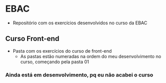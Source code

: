 # EBAC
- Repositório com os exercícios desenvolvidos no curso da EBAC
## Curso Front-end
- Pasta com os exercícios do curso de front-end
    - As pastas estão numeradas na ordem do meu desenvolvimento no curso, começando pela pasta 01
### Ainda está em desenvolvimento, pq eu não acabei o curso
